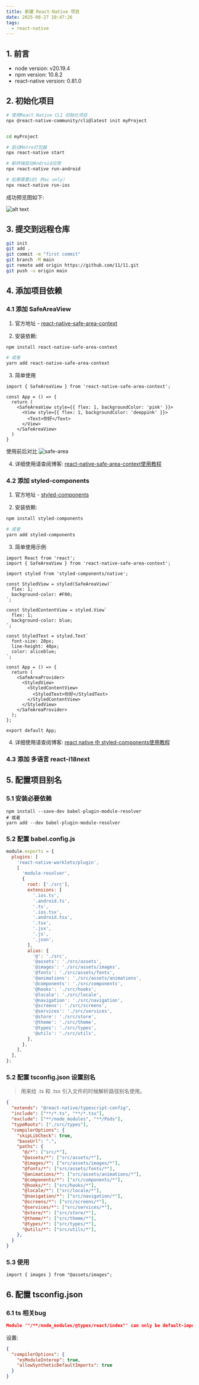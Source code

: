 ```yaml
---
title: 新建 React-Native 项目
date: 2025-08-27 10:47:26
tags:
  - react-native
---
```


## 1. 前言

- node version: v20.19.4
- npm version: 10.8.2
- react-native version: 0.81.0

## 2. 初始化项目

  ```bash
  # 使用React Native CLI 初始化项目
  npx @react-native-community/cli@latest init myProject


  cd myProject

  # 启动Metro打包器
  npx react-native start

  # 新终端启动Android应用
  npx react-native run-android

  # 如果需要iOS（Mac only）
  npx react-native run-ios
  ```
  成功预览图如下:

  ![alt text](preview.png)

## 3. 提交到远程仓库

```bash
git init
git add .
git commit -m "first commit"
git branch -M main
git remote add origin https://github.com/11/11.git
git push -u origin main
```

## 4. 添加项目依赖

### 4.1 添加 SafeAreaView
1. 官方地址 - [react-native-safe-area-context](https://appandflow.github.io/react-native-safe-area-context/)

2. 安装依赖:

```bash
npm install react-native-safe-area-context

# 或者
yarn add react-native-safe-area-context
```

3. 简单使用

```tsx
import { SafeAreaView } from 'react-native-safe-area-context';

const App = () => {
  return (
    <SafeAreaView style={{ flex: 1, backgroundColor: 'pink' }}>
      <View style={{ flex: 1, backgroundColor: 'deeppink' }}>
        <Text>你好</Text>
      </View>
    </SafeAreaView>
  )
}
```

使用前后对比
![safe-area](safe-area.png)

4. 详细使用请查阅博客: [react-native-safe-area-context使用教程](/2025/08/28/react-native-safe-area-context/)

### 4.2 添加 styled-components
1. 官方地址 - [styled-components](https://styled-components.com/)

2. 安装依赖:

```bash
npm install styled-components

# 或者
yarn add styled-components
```

3. 简单使用示例

```tsx
import React from 'react';
import { SafeAreaView } from 'react-native-safe-area-context';

import styled from 'styled-components/native';

const StyledView = styled(SafeAreaView)`
  flex: 1;
  background-color: #F00;
`;

const StyledContentView = styled.View`
  flex: 1;
  background-color: blue;
`;

const StyledText = styled.Text`
  font-size: 20px;
  line-height: 40px;
  color: aliceblue;
`;

const App = () => {
  return (
    <SafeAreaProvider>
      <StyledView>
        <StyledContentView>
          <StyledText>你好</StyledText>
        </StyledContentView>
      </StyledView>
    </SafeAreaProvider>
  );
};

export default App;

```

4. 详细使用请查阅博客: [react native 中 styled-components使用教程](/2025/08/30/rn-styled-components/)

### 4.3 添加 多语言 react-i18next

## 5. 配置项目别名

### 5.1 安装必要依赖
```
npm install --save-dev babel-plugin-module-resolver
# 或者
yarn add --dev babel-plugin-module-resolver
```

### 5.2 配置 babel.config.js
```js
module.exports = {
  plugins: [
    'react-native-worklets/plugin',
    [
      'module-resolver',
      {
        root: ['./src'],
        extensions: [
          '.ios.ts',
          '.android.ts',
          '.ts',
          '.ios.tsx',
          '.android.tsx',
          '.tsx',
          '.jsx',
          '.js',
          '.json',
        ],
        alias: {
          '@': './src',
          '@assets': './src/assets',
          '@images': './src/assets/images',
          '@fonts': './src/assets/fonts',
          '@animations': './src/assets/animations',
          '@components': './src/components',
          '@hooks': './src/hooks',
          '@locale': './src/locale',
          '@navigation': './src/navigation',
          '@screens': './src/screens',
          '@services': './src/services',
          '@store': './src/store',
          '@theme': './src/theme',
          '@types': './src/types',
          '@utils': './src/utils',
        },
      },
    ],
  ],
};

```

### 5.2 配置 tsconfig.json 设置别名
> 用来给 .ts 和 .tsx 引入文件的时候解析路径别名使用。

```json
{
  "extends": "@react-native/typescript-config",
  "include": ["**/*.ts", "**/*.tsx"],
  "exclude": ["**/node_modules", "**/Pods"],
  "typeRoots": ["./src/types"],
  "compilerOptions": {
    "skipLibCheck": true,
    "baseUrl": ".",
    "paths": {
      "@/*": ["src/*"],
      "@assets/*": ["src/assets/*"],
      "@images/*": ["src/assets/images/*"],
      "@fonts/*": ["src/assets/fonts/*"],
      "@animations/*": ["src/assets/animations/*"],
      "@components/*": ["src/components/*"],
      "@hooks/*": ["src/hooks/*"],
      "@locale/*": ["src/locale/*"],
      "@navigation/*": ["src/navigation/*"],
      "@screens/*": ["src/screens/*"],
      "@services/*": ["src/services/*"],
      "@store/*": ["src/store/*"],
      "@theme/*": ["src/theme/*"],
      "@types/*": ["src/types/*"],
      "@utils/*": ["src/utils/*"],
    },
  }
}

```

### 5.3 使用

```tsx
import { images } from "@assets/images";
```


## 6. 配置 tsconfig.json

### 6.1 ts 相关bug

```json
Module '"/**/node_modules/@types/react/index"' can only be default-imported using the 'esModuleInterop' flag
```

设置:
```tsconfig.json
{
  "compilerOptions": {
    "esModuleInterop": true,
    "allowSyntheticDefaultImports": true
  }
}